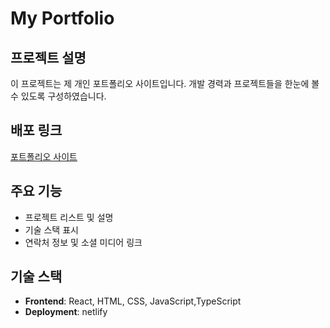 # My Portfolio

## 프로젝트 설명

이 프로젝트는 제 개인 포트폴리오 사이트입니다.
개발 경력과 프로젝트들을 한눈에 볼 수 있도록 구성하였습니다.

## 배포 링크

[포트폴리오 사이트](https://tmspor.netlify.app)

## 주요 기능

- 프로젝트 리스트 및 설명
- 기술 스택 표시
- 연락처 정보 및 소셜 미디어 링크

## 기술 스택

- **Frontend**: React, HTML, CSS, JavaScript,TypeScript
- **Deployment**: netlify
